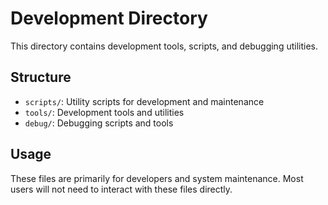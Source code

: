 # Development Directory

This directory contains development tools, scripts, and debugging utilities.

## Structure
- `scripts/`: Utility scripts for development and maintenance
- `tools/`: Development tools and utilities
- `debug/`: Debugging scripts and tools

## Usage
These files are primarily for developers and system maintenance.
Most users will not need to interact with these files directly.
